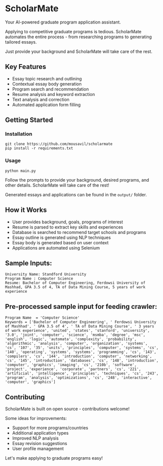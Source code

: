 # ScholarMate 

Your AI-powered graduate program application assistant.

Applying to competitive graduate programs is tedious. ScholarMate automates the entire process - from researching programs to generating tailored essays.

Just provide your background and ScholarMate will take care of the rest.


## Key Features

- Essay topic research and outlining 
- Contextual essay body generation
- Program search and recommendation
- Resume analysis and keyword extraction
- Text analysis and correction
- Automated application form filling

## Getting Started

### Installation

```
git clone https://github.com/mousavil/scholarmate
pip install -r requirements.txt
```

### Usage

```
python main.py
```

Follow the prompts to provide your background, desired programs, and other details. ScholarMate will take care of the rest!

Generated essays and applications can be found in the `output/` folder.

## How it Works

- User provides background, goals, programs of interest 
- Resume is parsed to extract key skills and experiences  
- Database is searched to recommend target schools and programs
- Essay outline is generated using NLP techniques
- Essay body is generated based on user context  
- Applications are automated using Selenium

## Sample Inputs:

```
University Name: Standford University
Program Name : Computer Science
Resume: Bachelor of Computer Engineering, Ferdowsi University of Mashhad, GPA 3.5 of 4, TA of Data Mining Course, 5 years of work experience
```

## Pre-processed sample input for feeding crawler:
```University Name = 'Standford University'
Program Name  = 'Computer Science'
Keywords = ['Bachelor of Computer Engineering', ' Ferdowsi University of Mashhad', ' GPA 3.5 of 4', ' TA of Data Mining Course', ' 3 years of work experience', 'united', 'states', 'stanford', 'university', '3.0', 'joint', 'computer', 'science', 'msmba', 'degree', 'msc', 'english', 'logic', 'automata', 'complexity', 'probability', 'algorithmic', 'analysis', 'computer', 'organization', 'systems', 'cs', '107', '35', 'units', 'principles', 'computer', 'systems', 'cs', '140', 'operating', 'systems', 'systems', 'programming', 'cs', '143', 'compilers', 'cs', '144', 'introduction', 'computer', 'networking', 'cs', '145', 'introduction', 'databases', 'cs', '148', 'introduction', 'computer', 'graphics', 'imaging', 'cs', '210b', 'software', 'project', 'experience', 'corporate', 'partners', 'cs', '221', 'artificial', 'intelligence', 'principles', 'techniques', 'cs', '243', 'program', 'analysis', 'optimizations', 'cs', '248', 'interactive', 'computer', 'graphics']
```

## Contributing

ScholarMate is built on open source - contributions welcome!

Some ideas for improvements:

- Support for more programs/countries
- Additional application types 
- Improved NLP analysis
- Essay revision suggestions
- User profile management

Let's make applying to graduate programs easy!
